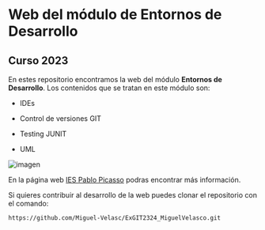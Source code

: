 # Web del módulo de Entornos de Desarrollo
## Curso 2023
En estes repositorio encontramos la web del módulo **Entornos de Desarrollo**. Los contenidos que se tratan en este módulo son: 
- IDEs
* Control de versiones GIT
+ Testing JUNIT
- UML

![imagen](https://fpiespablopicasso.es/wp-content/uploads/2022/03/LOGOTIPO-IES-PABLO-PICASSO-texto-morado.png)

En la página web [IES Pablo Picasso](https://fpiespablopicasso.es/) podras encontrar más información.

Si quieres contribuir al desarrollo de la web puedes clonar el repositorio con el comando:

```
https://github.com/Miguel-Velasc/ExGIT2324_MiguelVelasco.git
```